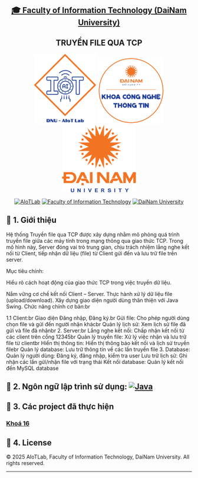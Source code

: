 <h2 align="center">
    <a href="https://dainam.edu.vn/vi/khoa-cong-nghe-thong-tin">
    🎓 Faculty of Information Technology (DaiNam University)
    </a>
</h2>
<h2 align="center">
   TRUYỀN FILE QUA TCP
</h2>
<div align="center">
    <p align="center">
        <img src="docs/aiotlab_logo.png" alt="AIoTLab Logo" width="170"/>
        <img src="docs/fitdnu_logo.png" alt="AIoTLab Logo" width="180"/>
        <img src="docs/dnu_logo.png" alt="DaiNam University Logo" width="200"/>
    </p>

[![AIoTLab](https://img.shields.io/badge/AIoTLab-green?style=for-the-badge)](https://www.facebook.com/DNUAIoTLab)
[![Faculty of Information Technology](https://img.shields.io/badge/Faculty%20of%20Information%20Technology-blue?style=for-the-badge)](https://dainam.edu.vn/vi/khoa-cong-nghe-thong-tin)
[![DaiNam University](https://img.shields.io/badge/DaiNam%20University-orange?style=for-the-badge)](https://dainam.edu.vn)

</div>

## 📖 1. Giới thiệu
Hệ thống Truyền file qua TCP được xây dựng nhằm mô phỏng quá trình truyền file giữa các máy tính trong mạng thông qua giao thức TCP. Trong mô hình này, Server đóng vai trò trung gian, chịu trách nhiệm lắng nghe kết nối từ Client, tiếp nhận dữ liệu (file) từ Client gửi đến và lưu trữ file trên server.

Mục tiêu chính:

Hiểu rõ cách hoạt động của giao thức TCP trong việc truyền dữ liệu.

Nắm vững cơ chế kết nối Client – Server.
Thực hành xử lý dữ liệu file (upload/download).
Xây dựng giao diện người dùng thân thiện với Java Swing.
Chức năng chính cơ bản:br

1.1 Client:br
Giao diện Đăng nhập, Đăng ký.br
Gửi file: Cho phép người dùng chọn file và gửi đến người nhận khácbr
Quản lý lịch sử: Xem lịch sử file đã gửi và file đã nhậnbr
2. Server:br
Lắng nghe kết nối: Chấp nhận kết nối từ các client trên cổng 12345br
Quản lý truyền file: Xử lý việc nhận và lưu trữ file từ clientbr
Hiển thị thông tin: Hiển thị thông báo kết nối và lịch sử truyền filebr
Quản lý database: Lưu trữ thông tin về các lần truyền file
3. Database:
Quản lý người dùng: Đăng ký, đăng nhập, kiểm tra user
Lưu trữ lịch sử: Ghi nhận các lần gửi/nhận file với trạng thái
Kết nối database: Quản lý kết nối đến MySQL database
## 🔧 2. Ngôn ngữ lập trình sử dụng: [![Java](https://img.shields.io/badge/Java-007396?style=for-the-badge&logo=java&logoColor=white)](https://www.java.com/)

## 🚀 3. Các project đã thực hiện

### [Khoá 16](./docs/projects/K16/README.md)

## 📝 4. License

© 2025 AIoTLab, Faculty of Information Technology, DaiNam University. All rights reserved.

---
